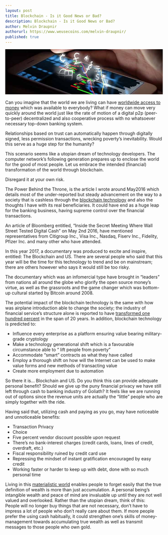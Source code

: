 ```yaml
---
layout: post
title: Blockchain - Is it Good News or Bad?
description: Blockchain - Is it Good News or Bad?
author: Melvin Draupnir
authorurl: https://www.weusecoins.com/melvin-draupnir/
published: true
---
```


<p><center><img src="/images/blockchain-good.jpg" alt="blockchain is good"/></center></p>

Can you imagine that the world we are living can have <a href="/guidelines-to-start-buying-and-investing-bitcoins/">worldwide access to money</a> which was available to everybody? What if money can move very quickly around the world just like the rate of motion of a digital p2p (peer-to-peer) decentralized and also cooperative process with no whatsoever necessary top-down banking system. 

Relationships based on trust can automatically happen through digitally signed, less permission transactions, wrecking poverty’s inevitability. Would this serve as a huge step for the humanity?

This scenario seems like a utopian dream of technology developers. The computer network’s following generation prepares up to enclose the world for the good of most people. Let us embrace the intended (financial) transformation of the world through blockchain. 

Disregard it at your own risk.

The Power Behind the Throne, is the article I wrote around May2016 which details most of the under-reported but steady advancement on the way to a society that is cashless through the <a href="/best-trusted-bitcoin-mining-contracts/">blockchain technology</a> and also the thoughts I have with its real beneficiaries. It could have end as a huge leap for the banking business, having supreme control over the financial transactions. 

An article of Bloomberg entitled, “Inside the Secret Meeting Where Wall Street Tested Digital Cash” on May 2nd 2016, have mentioned representatives from Citigroup Inc., Visa Inc., Nasdaq, Fiserv Inc., Fidelity, Pfizer Inc. and many other who have attended. 

In this year 2017, a documentary was produced to excite and inspire, entitled: The Blockchain and US. There are several people who said that this year will be the time for this technology to trend and be on mainstream; there are others however who says it would still be too risky. 

The documentary which was an infomercial type have brought in “leaders” from nations all around the globe who glorify the open source money’s virtue, as well as the grassroots and the game changer which was bottom-up cultural started by Bitcoin around 2008. 

The potential impact of the blockchain technology is the same with how was airplane introduction able to change the society; the industry of financial service’s structure alone is reported to have <a href="/miner-fees-added-to-bitpay-invoices/">transformed one hundred percent</a> in the span of 20 years. In addition, blockchain technology is predicted to:

<ul>
<li>Influence every enterprise as a platform ensuring value bearing military-grade cryptology</li>
<li>Make a technology generational shift which is a favourable circumstance able to “ lift people from poverty”</li>
<li>Accommodate “smart” contracts as what they have called</li>
<li>Employ a thorough shift on how will the Internet can be used to make value forms and new methods of transacting value</li>
<li>Create more employment due to automation</li>
</ul>
So there it is… Blockchain and US. Do you think this can provide adequate personal benefit?   Should we give up the puny financial privacy we have still left through cash to banking industry of Goliath? It feels like we are running out of options since the revenue units are actually the “little” people who are simply together with the ride.

Having said that, utilizing cash and paying as you go, may have noticeable and unnoticeable benefits:
<ul>
<li>Transaction Privacy</li>
<li>Choice</li>
<li>Five percent vendor discount possible upon request</li>
<li>There’s no bank-interest charges (credit cards, loans, lines of credit, overdraft, etc.)</li>
<li>Fiscal responsibility ruined by credit card use</li>
<li>Repressing the mindset of instant gratification encouraged by easy credit</li>
<li>Working faster or harder to  keep up with debt, done with so much personal time</li>
</ul>
Living in this <a href="/eft-drive-drives-bitcoin-for-quick-rebound/">materialistic world</a> enables people to forget easily that the true definition of wealth is more than just accumulation. A personal being’s intangible wealth and peace of mind are invaluable up until they are not well valued and overlooked. Rather than the utopian dream, think of this: 
<br/>
People will no longer buy things that are not necessary, don’t have to impress a lot of people who don’t really care about them. If more people prefer the using cash habitually, it could strengthen one’s skills of money-management towards accumulating true wealth as well as transmit messages to those people who own gold. 
